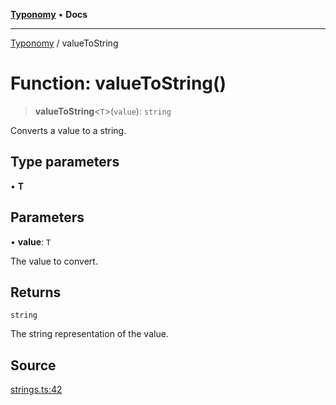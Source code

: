 [**Typonomy**](../README.md) • **Docs**

***

[Typonomy](../globals.md) / valueToString

# Function: valueToString()

> **valueToString**\<`T`\>(`value`): `string`

Converts a value to a string.

## Type parameters

• **T**

## Parameters

• **value**: `T`

The value to convert.

## Returns

`string`

The string representation of the value.

## Source

[strings.ts:42](https://github.com/softcraft-development/typonomy/blob/1b8341dc287f5d4629e29cda9ae815b4e8592c92/src/strings.ts#L42)
